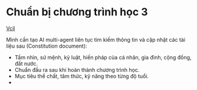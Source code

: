 # Chuẩn bị chương trình học 3

[Vcil](https://www.facebook.com/story.php?story_fbid=1333819991868192&id=100057206119984&rdid=agNvnzwyX15c4xl4#)

Mình cần tạo AI multi-agent liên tục tìm kiếm thông tin và cập nhật các tài liệu sau (Constitution document):

- Tầm nhìn, sứ mệnh, kỷ luật, hiến pháp của cá nhân, gia đình, cộng đồng, đất nước.
- Chuẩn đầu ra sau khi hoàn thành chương trình học.
- Mục tiêu thể chất, tâm thức, kỹ năng theo từng độ tuổi.
-
